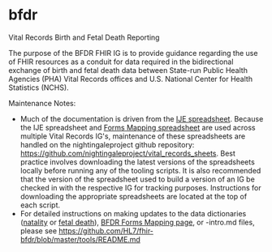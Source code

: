 # bfdr
Vital Records Birth and Fetal Death Reporting

The purpose of the BFDR FHIR IG is to provide guidance regarding the use of FHIR resources as a conduit for data required in the bidirectional exchange of birth and fetal death data between State-run Public Health Agencies (PHA) Vital Records offices and U.S. National Center for Health Statistics (NCHS).

Maintenance Notes:
 - Much of the documentation is driven from the [IJE spreadsheet](https://build.fhir.org/ig/HL7/fhir-bfdr/IJE_File_Layouts_Version_2021_FHIR-2023-02-22-All-Combined.csv).  Because the IJE spreadsheet and [Forms Mapping spreadsheet](https://github.com/nightingaleproject/vital_records_sheets/blob/master/Forms_Mapping.csv) are used across multiple Vital Records IG's, maintenance of these spreadsheets are handled on the nightingaleproject github repository: https://github.com/nightingaleproject/vital_records_sheets. Best practice involves downloading the latest versions of the spreadsheets locally before running any of the tooling scripts. It is also recommended that the version of the spreadsheet used to build a version of an IG be checked in with the respective IG for tracking purposes. Instructions for downloading the appropriate spreadsheets are located at the top of each script. 
 - For detailed instructions on making updates to the data dictionaries ([natality](https://build.fhir.org/ig/HL7/fhir-bfdr/ije_mapping_natality.html) or [fetal death](https://build.fhir.org/ig/HL7/fhir-bfdr/ije_mapping_fetalDeath.html)), [BFDR Forms Mapping page](https://build.fhir.org/ig/HL7/fhir-bfdr/vital_records_form_mapping.html), or <profile>-intro.md files, please see https://github.com/HL7/fhir-bfdr/blob/master/tools/README.md 